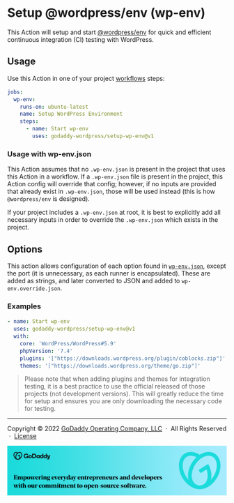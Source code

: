 # Setup @wordpress/env (wp-env)

This Action will setup and start [@wordpress/env](https://github.com/WordPress/gutenberg/tree/HEAD/packages/env) for quick and efficient continuous integration (CI) testing with WordPress.

## Usage

Use this Action in one of your project [workflows](https://docs.github.com/en/actions/using-workflows) steps:

```yaml
jobs:
  wp-env:
    runs-on: ubuntu-latest
    name: Setup WordPress Environment
    steps:
      - name: Start wp-env
        uses: godaddy-wordpress/setup-wp-env@v1
```

### Usage with wp-env.json

This Action assumes that no `.wp-env.json` is present in the project that uses this Action in a workflow. If a `.wp-env.json` file is present in the project, this Action config will override that config; however, if no inputs are provided that already exist in `.wp-env.json`, those will be used instead (this is how `@wordpress/env` is designed).

If your project includes a `.wp-env.json` at root, it is best to explicitly add all necessary inputs in order to override the `.wp-env.json` which exists in the project.

## Options

This action allows configuration of each option found in [`wp-env.json`](https://github.com/WordPress/gutenberg/tree/HEAD/packages/env#wp-envjson), except the port (it is unnecessary, as each runner is encapsulated). These are added as strings, and later converted to JSON and added to `wp-env.override.json`.

### Examples

```yaml
- name: Start wp-env
  uses: godaddy-wordpress/setup-wp-env@v1
  with:
    core: 'WordPress/WordPress#5.9'
    phpVersion: '7.4'
    plugins: '["https://downloads.wordpress.org/plugin/coblocks.zip"]'
    themes: '["https://downloads.wordpress.org/theme/go.zip"]'
```

> Please note that when adding plugins and themes for integration testing, it is a best practice to use the official released of those projects (not development versions). This will greatly reduce the time for setup and ensures you are only downloading the necessary code for testing.

---

Copyright © 2022  [GoDaddy Operating Company, LLC](https://godaddy.com) &nbsp;&middot;&nbsp; All Rights Reserved &nbsp;&middot;&nbsp; [License](LICENSE)

[![GoDaddy Engineering](https://raw.githubusercontent.com/godaddy-wordpress/.github/master/assets/godaddy-oss-readme-banner.webp)](https://www.godaddy.com/engineering/)
